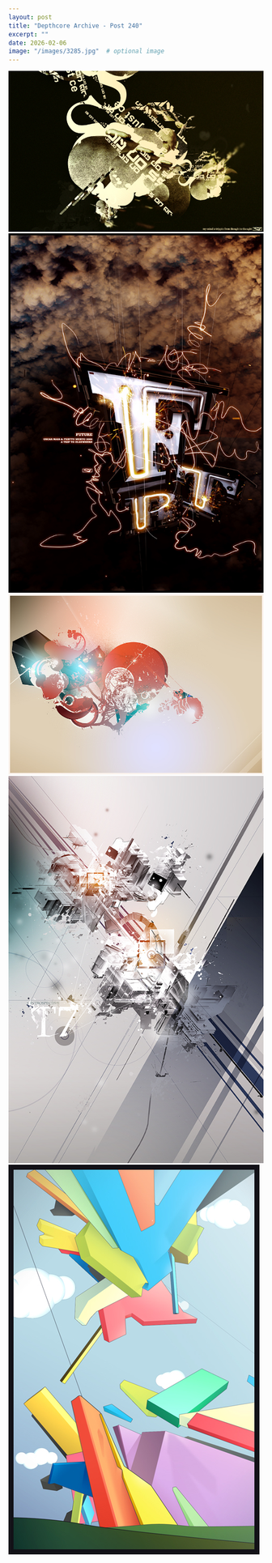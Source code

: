 ```yaml
---
layout: post
title: "Depthcore Archive - Post 240"
excerpt: ""
date: 2026-02-06
image: "/images/3285.jpg"  # optional image
---
```


<img src="/images/3285.jpg">
<img src="/images/3286.jpg" alt="3286.jpg"/>
<img src="/images/3287.jpg" alt="3287.jpg"/>
<img src="/images/3289.jpg" alt="3289.jpg"/>
<img src="/images/3291.jpg" alt="3291.jpg"/>
